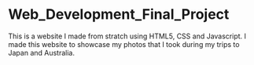 # Web_Development_Final_Project

This is a website I made from stratch using HTML5, CSS and Javascript. I made this website to showcase my photos that I took during my trips to Japan and Australia.
